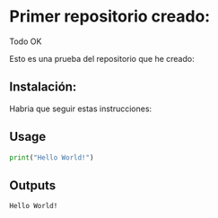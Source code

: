 # Primer repositorio creado:
Todo OK

Esto es una prueba del repositorio que he creado:

## Instalación: 
Habria que seguir estas instrucciones:

## Usage

```python
print("Hello World!")

```

## Outputs

```
Hello World!
```
